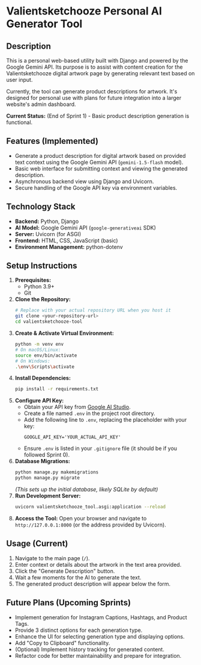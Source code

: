 # Valientsketchooze Personal AI Generator Tool

## Description

This is a personal web-based utility built with Django and powered by the Google Gemini API. Its purpose is to assist with content creation for the Valientsketchooze digital artwork page by generating relevant text based on user input.

Currently, the tool can generate product descriptions for artwork. It's designed for personal use with plans for future integration into a larger website's admin dashboard.

**Current Status:** (End of Sprint 1) - Basic product description generation is functional.

## Features (Implemented)

* Generate a product description for digital artwork based on provided text context using the Google Gemini API (`gemini-1.5-flash` model).
* Basic web interface for submitting context and viewing the generated description.
* Asynchronous backend view using Django and Uvicorn.
* Secure handling of the Google API key via environment variables.

## Technology Stack

* **Backend:** Python, Django
* **AI Model:** Google Gemini API (`google-generativeai` SDK)
* **Server:** Uvicorn (for ASGI)
* **Frontend:** HTML, CSS, JavaScript (basic)
* **Environment Management:** python-dotenv

## Setup Instructions

1.  **Prerequisites:**
    * Python 3.9+
    * Git
2.  **Clone the Repository:**
    ```bash
    # Replace with your actual repository URL when you host it
    git clone <your-repository-url>
    cd valientsketchooze-tool
    ```
3.  **Create & Activate Virtual Environment:**
    ```bash
    python -m venv env
    # On macOS/Linux:
    source env/bin/activate
    # On Windows:
    .\env\Scripts\activate
    ```
4.  **Install Dependencies:**
    ```bash
    pip install -r requirements.txt
    ```
5.  **Configure API Key:**
    * Obtain your API key from [Google AI Studio](https://aistudio.google.com/app/apikey).
    * Create a file named `.env` in the project root directory.
    * Add the following line to `.env`, replacing the placeholder with your key:
        ```dotenv
        GOOGLE_API_KEY='YOUR_ACTUAL_API_KEY'
        ```
    * Ensure `.env` is listed in your `.gitignore` file (it should be if you followed Sprint 0).
6.  **Database Migrations:**
    ```bash
    python manage.py makemigrations
    python manage.py migrate
    ```
    *(This sets up the initial database, likely SQLite by default)*
7.  **Run Development Server:**
    ```bash
    uvicorn valientsketchooze_tool.asgi:application --reload
    ```
8.  **Access the Tool:** Open your browser and navigate to `http://127.0.0.1:8000` (or the address provided by Uvicorn).

## Usage (Current)

1.  Navigate to the main page (`/`).
2.  Enter context or details about the artwork in the text area provided.
3.  Click the "Generate Description" button.
4.  Wait a few moments for the AI to generate the text.
5.  The generated product description will appear below the form.

## Future Plans (Upcoming Sprints)

* Implement generation for Instagram Captions, Hashtags, and Product Tags.
* Provide 3 distinct options for each generation type.
* Enhance the UI for selecting generation type and displaying options.
* Add "Copy to Clipboard" functionality.
* (Optional) Implement history tracking for generated content.
* Refactor code for better maintainability and prepare for integration.
